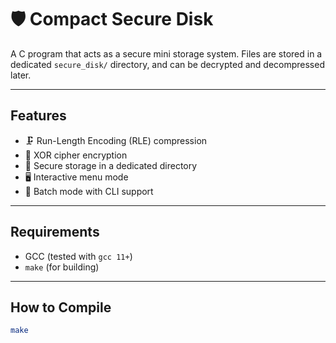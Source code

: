 # 🛡️ Compact Secure Disk

A C program that acts as a secure mini storage system. Files are stored in a dedicated `secure_disk/` directory, and can be decrypted and decompressed later.

---

## Features

- 🗜️ Run-Length Encoding (RLE) compression
- 🔐 XOR cipher encryption
- 📁 Secure storage in a dedicated directory
- 🖥️ Interactive menu mode
- 🧾 Batch mode with CLI support

---

## Requirements

- GCC (tested with `gcc 11+`)
- `make` (for building)

---

## How to Compile

```bash
make
